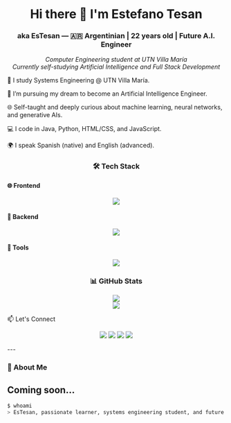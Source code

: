 <h1 align="center">Hi there 👋 I'm Estefano Tesan</h1>
<h3 align="center">aka EsTesan — 🇦🇷 Argentinian | 22 years old | Future A.I. Engineer</h3>

<p align="center">
  <em>Computer Engineering student at UTN Villa María</em> <br>
  <em>Currently self-studying Artificial Intelligence and Full Stack Development</em>
</p>
<p>
  🧠 I study Systems Engineering @ UTN Villa María.

🤖 I’m pursuing my dream to become an Artificial Intelligence Engineer.

🌐 Self-taught and deeply curious about machine learning, neural networks, and generative AIs.

💻 I code in Java, Python, HTML/CSS, and JavaScript.

🌍 I speak Spanish (native) and English (advanced).
</p>
<h3 align="center">🛠️ Tech Stack</h3>
<h4> 🌐 Frontend</h4>
<p align="center"> <img src="https://skillicons.dev/icons?i=html,css,js&theme=dark" /> </p>
<h4> 🧠 Backend</h4>
<p align="center"> <img src="https://skillicons.dev/icons?i=py,java&theme=dark" /> </p>
<h4>🔧 Tools </h4>
<p align="center"> <img src="https://skillicons.dev/icons?i=git,github,vscode&theme=dark" /> </p>
<h3 align="center">📊 GitHub Stats</h3>
<p align="center"> <img src="https://github-readme-stats.vercel.app/api?username=EsTesan-py&show_icons=true&theme=tokyonight" /> <br> <img src="https://github-readme-stats.vercel.app/api/top-langs/?username=EsTesan-py&layout=compact&theme=tokyonight" /> </p>
📫 Let's Connect
<p align="center"> <a href="mailto:estefanotesan77@gmail.com"><img src="https://skillicons.dev/icons?i=gmail&theme=dark" /></a> <a href="https://www.linkedin.com/in/estefano-tesan-40722331a/"><img src="https://skillicons.dev/icons?i=linkedin&theme=dark" /></a> <a href="https://github.com/EsTesan-py"><img src="https://skillicons.dev/icons?i=github&theme=dark" /></a> <a href="https://www.instagram.com/es.tesan/"><img src="https://skillicons.dev/icons?i=instagram&theme=dark"/></a>
</p>
---

### 🚀 About Me
<h2>Coming soon...</h2>

```bash
$ whoami
> EsTesan, passionate learner, systems engineering student, and future A.I. engineer.


